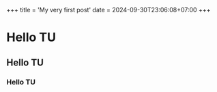 +++
title = 'My very first post'
date = 2024-09-30T23:06:08+07:00
+++

# Hello TU
## Hello TU
### Hello TU